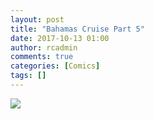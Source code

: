 ```yaml
---
layout: post
title: "Bahamas Cruise Part 5"
date: 2017-10-13 01:00
author: rcadmin
comments: true
categories: [Comics]
tags: []
---
```

<a href="../comics/2017/10/13/bahamas-cruise-part-5"><img src="http://dl.bitsmack.com/comics/20171013.jpg" /></a>
